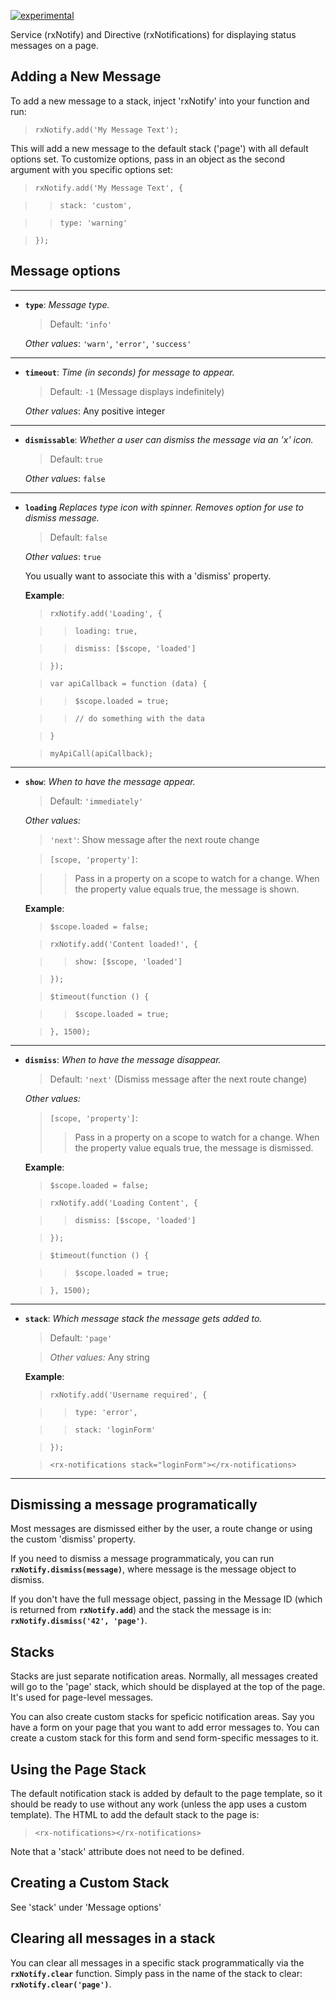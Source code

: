 [![experimental](http://badges.github.io/stability-badges/dist/experimental.svg)](http://github.com/badges/stability-badges)

Service (rxNotify) and Directive (rxNotifications) for displaying status messages on a page.

## Adding a New Message

To add a new message to a stack, inject 'rxNotify' into your function and run:

> `rxNotify.add('My Message Text');`

This will add a new message to the default stack ('page') with all default options set. To customize options, pass in an object as the second argument with you specific options set:

> `rxNotify.add('My Message Text', {`

>>    `stack: 'custom',`

>>    `type: 'warning'`

> `});`

## Message options

------

- **`type`**: *Message type.*

    > Default: `'info'`

    *Other values*: `'warn'`, `'error'`, `'success'`

------

- **`timeout`**: *Time (in seconds) for message to appear.*

    > Default: `-1` (Message displays indefinitely)

    *Other values*: Any positive integer

------

- **`dismissable`**: *Whether a user can dismiss the message via an 'x' icon.*

    > Default: `true`

    *Other values*: `false`

------

- **`loading`** *Replaces type icon with spinner. Removes option for use to dismiss message.*

    > Default: `false`

    *Other values*: `true`

    You usually want to associate this with a 'dismiss' property.

    **Example**:


    > `rxNotify.add('Loading', {`

    >>  `loading: true,`

    >>  `dismiss: [$scope, 'loaded']`

    > `});`

    > `var apiCallback = function (data) {`

    >>  `$scope.loaded = true;`

    >>  `// do something with the data`

    > `}`

    > `myApiCall(apiCallback);`

------

- **`show`**: *When to have the message appear.*

    > Default: `'immediately'`

    *Other values:*

    > `'next'`: Show message after the next route change

    > `[scope, 'property']`:

    >> Pass in a property on a scope to watch for a change. When the property value equals true, the message is shown.

    **Example**:

    > `$scope.loaded = false;`

    > `rxNotify.add('Content loaded!', {`

    >>  `show: [$scope, 'loaded']`

    > `});`

    > `$timeout(function () {`

    >>  `$scope.loaded = true;`

    > `}, 1500);`

------

- **`dismiss`**: *When to have the message disappear.*

    > Default: `'next'` (Dismiss message after the next route change)

    *Other values:*

    > `[scope, 'property']`:
    >>    Pass in a property on a scope to watch for a change. When the property value equals true, the message is dismissed.

    **Example**:

    > `$scope.loaded = false;`

    > `rxNotify.add('Loading Content', {`

    >>  `dismiss: [$scope, 'loaded']`

    > `});`

    > `$timeout(function () {`

    >>  `$scope.loaded = true;`

    > `}, 1500);`

------

- **`stack`**: *Which message stack the message gets added to.*

    > Default: `'page'`

    > *Other values:* Any string

    **Example**:

    > `rxNotify.add('Username required', {`

    >>  `type: 'error',`

    >>  `stack: 'loginForm'`

    > `});`

    > `<rx-notifications stack="loginForm"></rx-notifications>`

------

## Dismissing a message programatically

Most messages are dismissed either by the user, a route change or using the custom 'dismiss' property.

If you need to dismiss a message programmaticaly, you can run **`rxNotify.dismiss(message)`**, where message is the message object to dismiss.

If you don't have the full message object, passing in the Message ID (which is returned from **`rxNotify.add`**) and the stack the message is in: **`rxNotify.dismiss('42', 'page')`**.

## Stacks

Stacks are just separate notification areas. Normally, all messages created will go to the 'page' stack, which should be displayed at the top of the page. It's used for page-level messages.

You can also create custom stacks for speficic notification areas. Say you have a form on your page that you want to add error messages to. You can create a custom stack for this form and send form-specific messages to it.

## Using the Page Stack

The default notification stack is added by default to the page template, so it should be ready to use without any work (unless the app uses a custom template). The HTML to add the default stack to the page is:

> `<rx-notifications></rx-notifications>`

Note that a 'stack' attribute does not need to be defined.

## Creating a Custom Stack

See 'stack' under 'Message options'

## Clearing all messages in a stack

You can clear all messages in a specific stack programmatically via the **`rxNotify.clear`** function. Simply pass in the name of the stack to clear: **`rxNotify.clear('page')`**.
